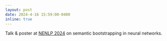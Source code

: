 ```yaml
---
layout: post
date: 2024-4-16 15:59:00-0400
inline: true
---
```


Talk & poster at [NENLP 2024](https://nenlp.github.io/) on semantic bootstrapping in neural networks.
